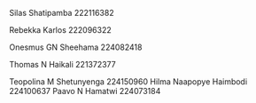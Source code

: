 Silas Shatipamba 222116382

Rebekka Karlos  222096322

Onesmus GN Sheehama 224082418

Thomas N Haikali 221372377

Teopolina M Shetunyenga 224150960
Hilma  Naapopye  Haimbodi 224100637
Paavo N Hamatwi   224073184
